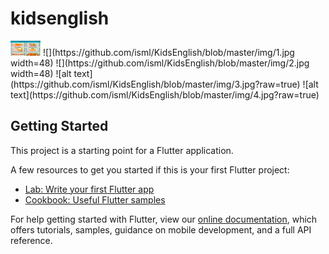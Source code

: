 # kidsenglish
<img src="https://github.com/isml/KidsEnglish/blob/master/img/1.jpg" height="24" width="48">
![](https://github.com/isml/KidsEnglish/blob/master/img/1.jpg width=48)
![](https://github.com/isml/KidsEnglish/blob/master/img/2.jpg width=48)
![alt text](https://github.com/isml/KidsEnglish/blob/master/img/3.jpg?raw=true)
![alt text](https://github.com/isml/KidsEnglish/blob/master/img/4.jpg?raw=true)

## Getting Started

This project is a starting point for a Flutter application.

A few resources to get you started if this is your first Flutter project:

- [Lab: Write your first Flutter app](https://flutter.dev/docs/get-started/codelab)
- [Cookbook: Useful Flutter samples](https://flutter.dev/docs/cookbook)

For help getting started with Flutter, view our
[online documentation](https://flutter.dev/docs), which offers tutorials,
samples, guidance on mobile development, and a full API reference.
